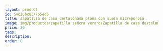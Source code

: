 ```yaml
---
layout: product
id: 54c26bc837765ed5
title: Zapatilla de casa destalonada plana con suela microporosa
image: img/productos/zapatilla señora verano/Zapatilla de casa destalonada plana con suela microporosa=20.webp
price: 20
tags: 
description: 
order: 0
---
```

